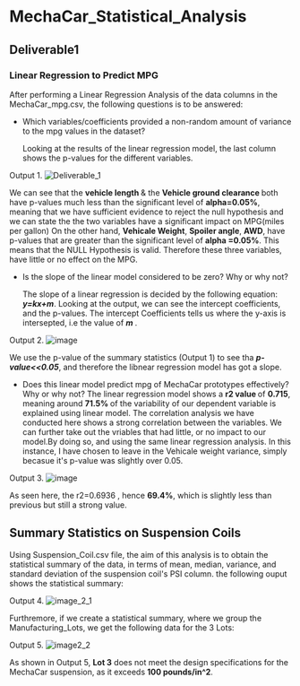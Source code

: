 # MechaCar_Statistical_Analysis
## Deliverable1
### Linear Regression to Predict MPG
 After performing a Linear Regression Analysis of the data columns in the MechaCar_mpg.csv, the following questions is to be answered:
* Which variables/coefficients provided a non-random amount of variance to the mpg values in the dataset?
   
   Looking at the results of the linear regression model, the last column shows the p-values for the different variables.

Output 1.
![Deliverable_1](https://user-images.githubusercontent.com/85843030/135725287-a6b2f67c-f063-42ec-ad26-300ba1f35789.png)


   We can see that the <b> vehicle length </b> & the <b> Vehicle ground clearance </b> both have p-values much less than the significant level of 
   <b>alpha=0.05%</b>, meaning that we have sufficient evidence to reject the null hypothesis and we can state the the two variables have a significant impact on
   MPG(miles per gallon)
   On the other hand, <b>Vehicale Weight</b>, <b>Spoiler angle</b>, <b>AWD</b>, have p-values that are greater than the significant level of <b>alpha =0.05%</b>. 
   This means that the NULL Hypothesis is valid. Therefore these three variables, have little or no effect on the MPG.


* Is the slope of the linear model considered to be zero? Why or why not?


  The slope of a linear regression is decided by the following equation: <b><i>y=kx+m</i></b>. Looking at the output, we can see the intercept
  coefficients, and the p-values. 
  The intercept Coefficients tells us where the y-axis is intersepted, i.e the value of <b><i>m </i></b>.
  
 Output 2. 
![image](https://user-images.githubusercontent.com/85843030/135721849-22257d5f-ee70-4c0d-aea2-92a917294d61.png)
  
 We use the p-value of the summary statistics (Output 1) to see tha <b><i>p-value<<0.05</i></b>, and therefore the libnear regression model has got a slope.

* Does this linear model predict mpg of MechaCar prototypes effectively? Why or why not?
The linear regression model shows a <b>r2 value </b> of <b>0.715</b>, meaning around <b>71.5% </b>of the variability of our dependent variable is explained using
linear model. The correlation analysis we have conducted here shows a strong correlation between the variables.
We can further take out the vriables that had little, or no impact to our model.By doing so, and using the same linear regression analysis. In this instance, I have
chosen to leave in the Vehicale weight variance, simply becasue it's p-value was slightly over 0.05.

Output 3.
![image](https://user-images.githubusercontent.com/85843030/135722271-96d6c505-ac4a-42b4-836d-db81b9ad12e2.png)


As seen here, the </b>r2=0.6936 </b>, hence <b>69.4%</b>, which is slightly less than previous but still a strong value.

## Summary Statistics on Suspension Coils

Using Suspension_Coil.csv file, the aim of this analysis is to obtain the statistical summary of the data, in terms of mean, median, variance, and
standard deviation of the suspension coil's PSI column.
the following ouput shows the statistical summary:

Output 4.
![image_2_1](https://user-images.githubusercontent.com/85843030/135727310-5538225e-e22b-4963-babf-8f7d08d6a643.png)


Furthremore, if we create a statistical summary, where we group the Manufacturing_Lots, we get the following data for the 3 Lots:

Output 5.
![image2_2](https://user-images.githubusercontent.com/85843030/135727379-b0f5dfa3-1a74-4ad0-8c9a-89352404e9c3.png)


As shown in Output 5, <b>Lot 3</b> does not meet the design specifications for the MechaCar suspension, as it exceeds <b>100 pounds/in^2</b>.
